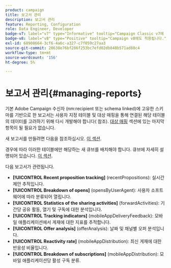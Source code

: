 ```yaml
---
product: campaign
title: 보고서 관리
description: 보고서 관리
feature: Reporting, Configuration
role: Data Engineer, Developer
badge-v7: label="v7" type="Informative" tooltip="Campaign Classic v7에 적용"
badge-v8: label="v8" type="Positive" tooltip="Campaign v8에도 적용됩니다."
exl-id: 68908664-3cf6-4a6c-a327-c7f059c27aa3
source-git-commit: 28638e76bf286f253bc7efd02db848b571ad88c4
workflow-type: tm+mt
source-wordcount: '156'
ht-degree: 5%

---
```


# 보고서 관리{#managing-reports}



기본 Adobe Campaign 수신자 (nm:recipient 또는 schema linked)에 고유한 스키마를 기반으로 한 보고서는 사용자 지정 테이블 및 대상 매핑을 통해 연결된 해당 테이블의 데이터를 고려하기 위해 다시 개발해야 합니다( 참조). [대상 매핑](../../configuration/using/target-mapping.md) 섹션에 있는 마지막 항목이 될 필요가 없습니다.

새 보고서를 만들려면 다음을 참조하십시오. [이 섹션](../../reporting/using/about-reports-creation-in-campaign.md).

경우에 따라 이러한 테이블에만 해당하는 새 큐브를 배치해야 합니다. 큐브에 자세히 설명되어 있습니다. [이 섹션](../../reporting/using/ac-cubes.md).

다음 보고서가 관련됩니다.

* **[!UICONTROL Recent proposition tracking]** (recentPropositions): 실시간 제안 추적입니다.
* **[!UICONTROL Breakdown of opens]** (opensByUserAgent): 사용자 소프트웨어에 따라 분류되어 열립니다.
* **[!UICONTROL Statistics of the sharing activities]** (forwardActivities): 기간당 공유 활동, 열기 및 구독에 대한 분석입니다.
* **[!UICONTROL Tracking indicators]** (mobileAppDeliveryFeedback): 모바일 애플리케이션에서 게재에 대한 지표를 추적합니다.
* **[!UICONTROL Offer analysis]** (offerAnalysis): 날짜 및 채널별 오퍼 분석입니다.
* **[!UICONTROL Reactivity rate]** (mobileAppDistribution): 최신 게재에 대한 반응성 비율입니다.
* **[!UICONTROL Breakdown of subscriptions]** (mobileAppDistribution): 모바일 애플리케이션당 활성 구독 분류.
